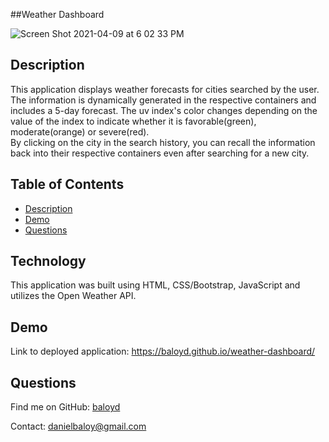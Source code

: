 ##Weather Dashboard

![Screen Shot 2021-04-09 at 6 02 33 PM](https://user-images.githubusercontent.com/78614719/130811876-043629ea-4f99-4be3-9f39-1975f185fa84.png)



  ## Description
This application displays weather forecasts for cities searched by the user. <br>
The information is dynamically generated in the respective containers and includes a 5-day forecast.
The uv index's color changes depending on the value of the index to indicate whether it is favorable(green), moderate(orange) or severe(red).<br>
By clicking on the city in the search history, you can recall the information back into their respective containers even after searching for a new city.<br>

  ## Table of Contents
  - [Description](#description)
   - [Demo](#demo)
  - [Questions](#questions)

 
 ## Technology
 This application was built using HTML, CSS/Bootstrap, JavaScript and utilizes the Open Weather API.

  
  ## Demo

  Link to deployed application: https://baloyd.github.io/weather-dashboard/

 

  ## Questions

  Find me on GitHub: [baloyd](https://github.com/baloyd)
 
  Contact: danielbaloy@gmail.com
  



